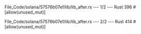 File_Code/solana/57576b07ef/lib/lib_after.rs --- 1/2 --- Rust
                                                                                                                                                           396         #[allow(unused_mut)]

File_Code/solana/57576b07ef/lib/lib_after.rs --- 2/2 --- Rust
                                                                                                                                                           414         #[allow(unused_mut)]

